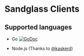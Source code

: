 # Sandglass Clients

## Supported languages

* Go [![GoDoc](https://img.shields.io/badge/godoc-reference-5272B4.svg?style=flat-square)](https://godoc.org/github.com/sandglass/sandglass-client/go/sg)

* Node.js (Thanks to [@kaskerd](https://github.com/kaskerd))
